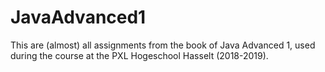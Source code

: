 # JavaAdvanced1
This are (almost) all assignments from the book of Java Advanced 1, used during the course at the PXL Hogeschool Hasselt (2018-2019).
